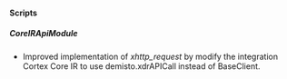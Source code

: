 
#### Scripts
##### CoreIRApiModule
- Improved implementation of *xhttp_request* by modify the integration Cortex Core IR to use demisto.xdrAPICall instead of BaseClient.